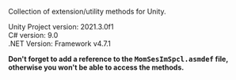 Collection of extension/utility methods for Unity.

Unity Project version: 2021.3.0f1 <br/>
C# version: 9.0 <br/>
.NET Version: Framework v4.7.1 <br/>

<b>Don't forget to add a reference to the <kbd>MomSesImSpcl.asmdef</kbd> file, otherwise you won't be able to access the methods.</b>
